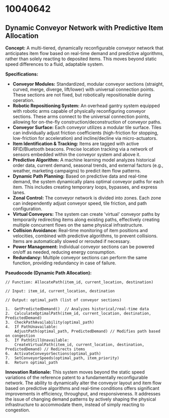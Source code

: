 # 10040642

## Dynamic Conveyor Network with Predictive Item Allocation

**Concept:** A multi-tiered, dynamically reconfigurable conveyor network that anticipates item flow based on real-time demand and predictive algorithms, rather than solely reacting to deposited items. This moves beyond static speed differences to a fluid, adaptable system.

**Specifications:**

*   **Conveyor Modules:** Standardized, modular conveyor sections (straight, curved, merge, diverge, lift/lower) with universal connection points. These sections are not fixed, but robotically repositionable during operation.
*   **Robotic Repositioning System:** An overhead gantry system equipped with robotic arms capable of physically reconfiguring conveyor sections.  These arms connect to the universal connection points, allowing for on-the-fly construction/deconstruction of conveyor paths.
*   **Conveyor Surface:** Each conveyor utilizes a modular tile surface. Tiles can individually adjust friction coefficients (high-friction for stopping, low-friction for acceleration) and incline/decline via micro-actuators.
*   **Item Identification & Tracking:**  Items are tagged with active RFID/Bluetooth beacons.  Precise location tracking via a network of sensors embedded within the conveyor system and above it.
*   **Predictive Algorithm:** A machine learning model analyzes historical order data, current demand, seasonal trends, and external factors (e.g., weather, marketing campaigns) to predict item flow patterns.
*   **Dynamic Path Planning:** Based on predictive data and real-time demand, the system dynamically plans optimal conveyor paths for each item. This includes creating temporary loops, bypasses, and express lanes.
*   **Zonal Control:** The conveyor network is divided into zones.  Each zone can independently adjust conveyor speed, tile friction, and path configuration.
*   **Virtual Conveyors:** The system can create 'virtual' conveyor paths by temporarily redirecting items along existing paths, effectively creating multiple concurrent flows on the same physical infrastructure.
*   **Collision Avoidance:**  Real-time monitoring of item positions and velocities, combined with predictive algorithms, to prevent collisions.  Items are automatically slowed or rerouted if necessary.
*   **Power Management:** Individual conveyor sections can be powered on/off as needed, reducing energy consumption.
*   **Redundancy:** Multiple conveyor sections can perform the same function, providing redundancy in case of failure.

**Pseudocode (Dynamic Path Allocation):**

```
// Function: AllocatePath(item_id, current_location, destination)

// Input: item_id, current_location, destination

// Output: optimal_path (list of conveyor sections)

1.  GetPredictedDemand()  // Analyzes historical/real-time data
2.  CalculateOptimalPath(item_id, current_location, destination, PredictedDemand)
3.  CheckPathAvailability(optimal_path)
4.  If PathUnavailable:
    AdjustPath(optimal_path, PredictedDemand) // Modifies path based on congestion
5.  If PathStillUnavailable:
    CreateVirtualPath(item_id, current_location, destination, PredictedDemand) // Redirects items
6.  ActivateConveyorSections(optimal_path)
7.  SetConveyorSpeeds(optimal_path, item_priority)
8.  Return optimal_path
```

**Innovation Rationale:** This system moves beyond the static speed variations of the reference patent to a fundamentally reconfigurable network. The ability to dynamically alter the conveyor layout and item flow based on predictive algorithms and real-time conditions offers significant improvements in efficiency, throughput, and responsiveness. It addresses the issue of changing demand patterns by actively shaping the physical infrastructure to accommodate them, instead of simply reacting to congestion.